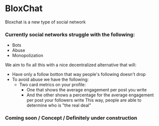# BloxChat
Bloxchat is a new type of social network
### Currently social networks struggle with the following:
 - Bots
 - Abuse
 - Monopolization
 
We aim to fix all this with a nice decentralized alternative that will:
 - Have only a follow botton that way people's following doesn't drop
 - To avoid abuse we have the following:
    - Two card metrics on your profile: 
      - One that shows the average engagement per post you write
      - And the other shows a percentage for the average engagement per post your followers write
This way, people are able to determine who is "the real deal"

### Coming soon / Concept / Definitely under construction

